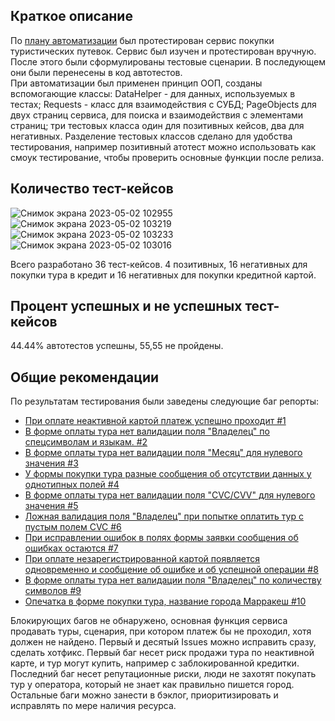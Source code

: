 ## Краткое описание

По [плану автоматизации](https://github.com/SeniorTe/Diploma/blob/main/dataDocs/Plan.md) был протестирован сервис покупки туристических путевок.   Сервис был изучен и протестирован вручную. После этого были сформулированы тестовые сценарии. В последующем они были перенесены в код автотестов.   
При автоматизации был применен принцип ООП, созданы вспомогающие классы: DataHelper - для данных, используемых в тестах; Requests - класс для взаимодействия с СУБД; PageObjects для двух страниц сервиса, для поиска и взаимодействия с элементами страниц; три тестовых класса один для позитивных кейсов, два для негативных.   Разделение тестовых классов сделано для удобства тестирования, например позитивный атотест можно использовать как смоук тестирование, чтобы проверить основные функции после релиза. 


## Количество тест-кейсов

![Снимок экрана 2023-05-02 102955](https://user-images.githubusercontent.com/117621611/235591033-820dfdd2-26eb-4171-a85d-5d587c1c9bfd.jpg)
![Снимок экрана 2023-05-02 103219](https://user-images.githubusercontent.com/117621611/235591048-ff19980a-659d-41e2-9270-0c175e5828fb.jpg)
![Снимок экрана 2023-05-02 103233](https://user-images.githubusercontent.com/117621611/235591059-5f99135e-eaf3-4b66-9310-1f34cac47939.jpg)
![Снимок экрана 2023-05-02 103016](https://user-images.githubusercontent.com/117621611/235591071-9010b5ce-f773-40c4-8aed-199fe665b622.jpg)

Всего разработано 36 тест-кейсов. 
4 позитивных, 16 негативных для покупки тура в кредит и 16 негативных для покупки кредитной картой. 


## Процент успешных и не успешных тест-кейсов

44.44% автотестов успешны, 55,55 не пройдены. 

## Общие рекомендации

По результатам тестирования были заведены следующие баг репорты: 

- [При оплате неактивной картой платеж успешно проходит #1](https://github.com/SeniorTe/Diploma/issues/1)
- [В форме оплаты тура нет валидации поля "Владелец" по спецсимволам и языкам. #2](https://github.com/SeniorTe/Diploma/issues/2)
- [В форме оплаты тура нет валидации поля "Месяц" для нулевого значения #3](https://github.com/SeniorTe/Diploma/issues/3)
- [У формы покупки тура разные сообщения об отсутствии данных у однотипных полей #4](https://github.com/SeniorTe/Diploma/issues/4)
- [В форме оплаты тура нет валидации поля "CVC/CVV" для нулевого значения #5](https://github.com/SeniorTe/Diploma/issues/5)
- [Ложная валидация поля "Владелец" при попытке оплатить тур с пустым полем CVC #6](https://github.com/SeniorTe/Diploma/issues/6)
- [При исправлении ошибок в полях формы заявки сообщения об ошибках остаются #7](https://github.com/SeniorTe/Diploma/issues/7)
- [При оплате незарегистрированной картой появляется одновременно и сообщение об ошибке и об успешной операции #8](https://github.com/SeniorTe/Diploma/issues/8)
- [В форме оплаты тура нет валидации поля "Владелец" по количеству символов #9](https://github.com/SeniorTe/Diploma/issues/9)
- [Опечатка в форме покупки тура, название города Марракеш #10](https://github.com/SeniorTe/Diploma/issues/10)


Блокирующих багов не обнаружено, основная функция сервиса продавать туры, сценария, при котором платеж бы не проходил, хотя должен не найдено. 
Первый и десятый Issues можно исправить сразу, сделать хотфикс. Первый баг несет риск продажи тура по неактивной карте, и тур могут купить, например с заблокированной кредитки. Последний баг несет репутационные риски, люди не захотят покупать тур у оператора, который не знает как правильно пишется город.
Остальные баги можно занести в бэклог, приоритизировать и исправлять по мере наличия ресурса.
